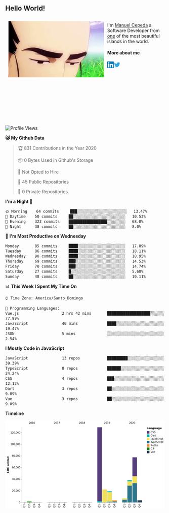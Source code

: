 <h2> Hello World!</h2>

<div style="display:inline-block">
  <img alt="Ah, I see you're a man of culture as well" align="left" width="60%" style="margin: 10px" src="https://raw.githubusercontent.com/mecm1993/mecm1993/master/assets/background.gif">

  I'm [Manuel Cepeda](https://manuelcepeda.dev) a Software Developer from [one](https://en.wikipedia.org/wiki/Dominican_Republic) of the most beautiful islands in the world.

  #### More about me

  <a href="https://www.linkedin.com/in/manuel-cepeda-0336a999/">
    <img align="left" alt="Manuel Cepeda | LinkedIn" width="21px" src="https://raw.githubusercontent.com/mecm1993/mecm1993/master/assets/linkedin.svg" />
  </a>
  <a href="https://twitter.com/mecm1993">
    <img align="left" alt="Manuel Cepeda | Twitter" width="21px" src="https://raw.githubusercontent.com/mecm1993/mecm1993/master/assets/twitter.svg" />
  </a>
  <br />
  <br />
  <br />
  <br />
  <br />
  <br />
  <br />
  <br />
  <br />
  <br />
  <br />
</div>

<!--START_SECTION:waka-->
![Profile Views](http://img.shields.io/badge/Profile%20Views-0-blue)

**🐱 My Github Data** 

> 🏆 831 Contributions in the Year 2020
 > 
> 📦 0 Bytes Used in Github's Storage 
 > 
> 🚫 Not Opted to Hire
 > 
> 📜 45 Public Repositories 
 > 
> 🔑 0 Private Repositories  
 > 
**I'm a Night 🦉** 

```text
🌞 Morning    64 commits     ███░░░░░░░░░░░░░░░░░░░░░░   13.47% 
🌆 Daytime    50 commits     ██░░░░░░░░░░░░░░░░░░░░░░░   10.53% 
🌃 Evening    323 commits    █████████████████░░░░░░░░   68.0% 
🌙 Night      38 commits     ██░░░░░░░░░░░░░░░░░░░░░░░   8.0%

```
📅 **I'm Most Productive on Wednesday** 

```text
Monday       85 commits     ████░░░░░░░░░░░░░░░░░░░░░   17.89% 
Tuesday      86 commits     ████░░░░░░░░░░░░░░░░░░░░░   18.11% 
Wednesday    90 commits     ████░░░░░░░░░░░░░░░░░░░░░   18.95% 
Thursday     69 commits     ███░░░░░░░░░░░░░░░░░░░░░░   14.53% 
Friday       70 commits     ███░░░░░░░░░░░░░░░░░░░░░░   14.74% 
Saturday     27 commits     █░░░░░░░░░░░░░░░░░░░░░░░░   5.68% 
Sunday       48 commits     ██░░░░░░░░░░░░░░░░░░░░░░░   10.11%

```


📊 **This Week I Spent My Time On** 

```text
⌚︎ Time Zone: America/Santo_Domingo

💬 Programming Languages: 
Vue.js                   2 hrs 42 mins       ███████████████████░░░░░░   77.99% 
JavaScript               40 mins             ████░░░░░░░░░░░░░░░░░░░░░   19.47% 
JSON                     5 mins              ░░░░░░░░░░░░░░░░░░░░░░░░░   2.54%

```

**I Mostly Code in JavaScript** 

```text
JavaScript               13 repos            █████████░░░░░░░░░░░░░░░░   39.39% 
TypeScript               8 repos             ██████░░░░░░░░░░░░░░░░░░░   24.24% 
CSS                      4 repos             ███░░░░░░░░░░░░░░░░░░░░░░   12.12% 
Dart                     3 repos             ██░░░░░░░░░░░░░░░░░░░░░░░   9.09% 
Vue                      3 repos             ██░░░░░░░░░░░░░░░░░░░░░░░   9.09%

```


**Timeline**

![Chart not found](https://raw.githubusercontent.com/mecm1993/mecm1993/master/charts/bar_graph.png) 


<!--END_SECTION:waka-->